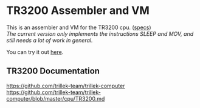 TR3200 Assembler and VM
=========================
This is an assembler and VM for the TR3200 cpu. ([specs](https://github.com/trillek-team/trillek-computer/blob/master/cpu/TR3200.md))  
*The current version only implements the instructions SLEEP and MOV, and still needs a lot of work in general.*  

You can try it out [here](http://epicorange.github.io/TR3200-assembler-emulator).

TR3200 Documentation
--------------------
https://github.com/trillek-team/trillek-computer  
https://github.com/trillek-team/trillek-computer/blob/master/cpu/TR3200.md
